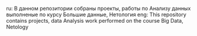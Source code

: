 ru: В данном репозитории собраны проекты, работы по Анализу данных выполненые по курсу Большие данные, Нетология 
eng: This repository contains projects, data Analysis work performed on the course Big Data, Netology
